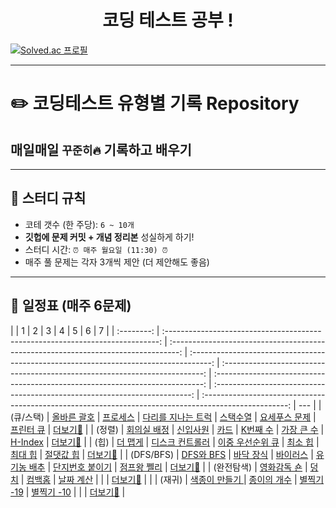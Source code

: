 <h1 align="center"> 코딩 테스트 공부 ! </h1>

[![Solved.ac 프로필](http://mazassumnida.wtf/api/generate_badge?boj=rlarhdms6828)](https://solved.ac/{handle})

---

# ✏️ **코딩테스트 유형별 기록 Repository**

## **매일매일 `꾸준히🔥` 기록하고 배우기**

---

## 🌟 **스터디 규칙**

- 코테 갯수 (한 주당): `6 ~ 10개`
- **깃헙에 문제 커밋 + 개념 정리본** 성실하게 하기!
- 스터디 시간: `⏰ 매주 월요일 (11:30) ⏰`
- 매주 풀 문제는 각자 3개씩 제안 (더 제안해도 좋음)

---

## **📅 일정표 (매주 6문제)**

|            |                                       1                                        |                                         2                                          |                                           3                                           |                                      4                                      |                                       5                                       |                                     6                                      |                                                   7                                                   |
| :--------: | :----------------------------------------------------------------------------: | :--------------------------------------------------------------------------------: | :-----------------------------------------------------------------------------------: | :-------------------------------------------------------------------------: | :---------------------------------------------------------------------------: | :------------------------------------------------------------------------: | :---------------------------------------------------------------------------------------------------: | --- |
| (큐/스택)  | [올바른 괄호](https://school.programmers.co.kr/learn/courses/30/lessons/12909) |    [프로세스](https://school.programmers.co.kr/learn/courses/30/lessons/42587)     | [다리를 지나는 트럭](https://school.programmers.co.kr/learn/courses/30/lessons/42583) |              [스택수열](https://www.acmicpc.net/problem/1874)               |             [요세푸스 문제](https://www.acmicpc.net/problem/1158)             |             [프린터 큐](https://www.acmicpc.net/problem/1966)              | [더보기👀](https://github.com/gonn-i/CO-TE-study/tree/master/%EC%8A%A4%ED%83%9D%EA%B3%BC%20%ED%81%90) |
|   (정렬)   |              [회의실 배정](https://www.acmicpc.net/problem/1931)               |                  [신입사원](https://www.acmicpc.net/problem/1946)                  |                     [카드](https://www.acmicpc.net/problem/11652)                     | [K번째 수](https://school.programmers.co.kr/learn/courses/30/lessons/42748) | [가장 큰 수](https://school.programmers.co.kr/learn/courses/30/lessons/42746) | [H-Index](https://school.programmers.co.kr/learn/courses/30/lessons/42747) |           [더보기👀](https://github.com/gonn-i/CO-TE-study/tree/master/%EC%A0%95%EB%A0%AC)            |
|    (힙)    |   [더 맵게](https://school.programmers.co.kr/learn/courses/30/lessons/42626)   | [디스크 컨트롤러](https://school.programmers.co.kr/learn/courses/30/lessons/42627) |  [이중 우선순위 큐](https://school.programmers.co.kr/learn/courses/30/lessons/42628)  |               [최소 힙](https://www.acmicpc.net/problem/1927)               |               [최대 힙](https://www.acmicpc.net/problem/11279)                |             [절댓값 힙](https://www.acmicpc.net/problem/11286)             |                [더보기👀](https://github.com/gonn-i/CO-TE-study/tree/master/%ED%9E%99)                |
| (DFS/BFS)  |               [DFS와 BFS](https://www.acmicpc.net/problem/1260)                |                 [바닥 장식](https://www.acmicpc.net/problem/1388)                  |                   [바이러스](https://www.acmicpc.net/problem/2606)                    |             [유기농 배추](https://www.acmicpc.net/problem/1012)             |            [단지번호 붙이기](https://www.acmicpc.net/problem/2667)            |            [점프왕 쩰리](https://www.acmicpc.net/problem/16173)            |                [더보기👀](https://github.com/gonn-i/CO-TE-study/tree/master/DFS%2CBFS)                |
| (완전탐색) |              [영화감독 숀](https://www.acmicpc.net/problem/1436)               |                    [덩치](https://www.acmicpc.net/problem/7568)                    |                    [컴백홈](https://www.acmicpc.net/problem/1189)                     |              [날짜 계산](https://www.acmicpc.net/problem/1476)              |                                     [](/)                                     |                                   [](/)                                    |  [더보기👀](https://github.com/gonn-i/CO-TE-study/tree/master/%EC%99%84%EC%A0%84%ED%83%90%EC%83%89)   |     |
|   (재귀)   |             [색종이 만들기 ](https://www.acmicpc.net/problem/2630)             |                [종이의 개수](https://www.acmicpc.net/problem/1780)                 |                  [별찍기 -19](https://www.acmicpc.net/problem/10994)                  |             [별찍기 -10](https://www.acmicpc.net/problem/2447)              |                                     [](/)                                     |                                   [](/)                                    |           [더보기👀](https://github.com/gonn-i/CO-TE-study/tree/master/%EC%9E%AC%EA%B7%80)            |
